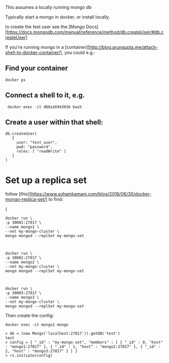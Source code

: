 This assumes a locally running mongo db

Typically start a mongo in docker, or install locally.

to create the test user see the [Mongo Docs][https://docs.mongodb.com/manual/reference/method/db.createUser/#db.createUser]


If you're running mongo in a [container][http://blog.arungupta.me/attach-shell-to-docker-container/], you could e.g.:


## Find your container
```
docker ps
```

## Connect a shell to it, e.g.

```
 docker exec -it d68a1694303b bash
```

## Create a user within that shell:

```
db.createUser(
   {
     user: "test_user",
     pwd: "password",
     roles: [ "readWrite" ]
   }
)
```

# Set up a replica set
follow [this][https://www.sohamkamani.com/blog/2016/06/30/docker-mongo-replica-set/] to find:

{
```
docker run \
-p 30001:27017 \
--name mongo1 \
--net my-mongo-cluster \
mongo mongod --replSet my-mongo-set



docker run \
-p 30002:27017 \
--name mongo2 \
--net my-mongo-cluster \
mongo mongod --replSet my-mongo-set



docker run \
-p 30003:27017 \
--name mongo3 \
--net my-mongo-cluster \
mongo mongod --replSet my-mongo-set
```

Then create the config:

```
docker exec -it mongo1 mongo

> db = (new Mongo('localhost:27017')).getDB('test')
test
> config = { "_id" : "my-mongo-set", "members" : [ { "_id" : 0, "host" : "mongo1:27017" }, { "_id" : 1, "host" : "mongo2:27017" }, { "_id" : 2, "host" : "mongo3:27017" } ] }
> rs.initiate(config)
```